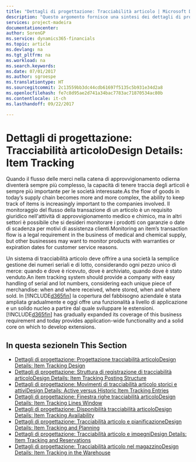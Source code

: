 ```yaml
---
title: "Dettagli di progettazione: Tracciabilità articolo | Microsoft Docs"
description: "Questo argomento fornisce una sintesi dei dettagli di progettazione per la tracciabilità articolo."
services: project-madeira
documentationcenter: 
author: SorenGP
ms.service: dynamics365-financials
ms.topic: article
ms.devlang: na
ms.tgt_pltfrm: na
ms.workload: na
ms.search.keywords: 
ms.date: 07/01/2017
ms.author: sgroespe
ms.translationtype: HT
ms.sourcegitcommit: 2c13559bb3dc44cdb61697f5135c5b931e34d2a8
ms.openlocfilehash: fe7c8d95ae2d741a34bac7783ac71870534ac80b
ms.contentlocale: it-ch
ms.lasthandoff: 09/22/2017

---
```

# <a name="design-details-item-tracking"></a><span data-ttu-id="7e6df-103">Dettagli di progettazione: Tracciabilità articolo</span><span class="sxs-lookup"><span data-stu-id="7e6df-103">Design Details: Item Tracking</span></span>
<span data-ttu-id="7e6df-104">Quando il flusso delle merci nella catena di approvvigionamento odierna diventerà sempre più complesso, la capacità di tenere traccia degli articoli è sempre più importante per le società interessate.</span><span class="sxs-lookup"><span data-stu-id="7e6df-104">As the flow of goods in today’s supply chain becomes more and more complex, the ability to keep track of items is increasingly important to the companies involved.</span></span> <span data-ttu-id="7e6df-105">Il monitoraggio del flusso della transazione di un articolo è un requisito giuridico nell'attività di approvvigionamento medico e chimico, ma in altri settori è possibile che si desideri monitorare i prodotti con garanzie o date di scadenza per motivi di assistenza clienti.</span><span class="sxs-lookup"><span data-stu-id="7e6df-105">Monitoring an item’s transaction flow is a legal requirement in the business of medical and chemical supply, but other businesses may want to monitor products with warranties or expiration dates for customer service reasons.</span></span>  

<span data-ttu-id="7e6df-106">Un sistema di tracciabilità articolo deve offrire a una società la semplice gestione dei numeri seriali e di lotto, considerando ogni pezzo unico di merce: quando e dove è ricevuto, dove è archiviato, quando dove è stato venduto.</span><span class="sxs-lookup"><span data-stu-id="7e6df-106">An item tracking system should provide a company with easy handling of serial and lot numbers, considering each unique piece of merchandise: when and where received, where stored, when and where sold.</span></span> <span data-ttu-id="7e6df-107">In [!INCLUDE[d365fin](includes/d365fin_md.md)] la copertura del fabbisogno aziendale è stata ampliata gradualmente e oggi offre una funzionalità a livello di applicazione e un solido nucleo a partire dal quale sviluppare le estensioni.</span><span class="sxs-lookup"><span data-stu-id="7e6df-107">[!INCLUDE[d365fin](includes/d365fin_md.md)] has gradually expanded its coverage of this business requirement and today provides application-wide functionality and a solid core on which to develop extensions.</span></span>  

## <a name="in-this-section"></a><span data-ttu-id="7e6df-108">In questa sezione</span><span class="sxs-lookup"><span data-stu-id="7e6df-108">In This Section</span></span>  
* [<span data-ttu-id="7e6df-109">Dettagli di progettazione: Progettazione tracciabilità articolo</span><span class="sxs-lookup"><span data-stu-id="7e6df-109">Design Details: Item Tracking Design</span></span>](design-details-item-tracking-design.md)  
* [<span data-ttu-id="7e6df-110">Dettagli di progettazione: Struttura di registrazione di tracciabilità articolo</span><span class="sxs-lookup"><span data-stu-id="7e6df-110">Design Details: Item Tracking Posting Structure</span></span>](design-details-item-tracking-posting-structure.md)  
* [<span data-ttu-id="7e6df-111">Dettagli di progettazione: Movimenti di tracciabilità articolo storici e attivi</span><span class="sxs-lookup"><span data-stu-id="7e6df-111">Design Details: Active versus Historic Item Tracking Entries</span></span>](design-details-active-versus-historic-item-tracking-entries.md)  
* [<span data-ttu-id="7e6df-112">Dettagli di progettazione: Finestra righe tracciabilità articolo</span><span class="sxs-lookup"><span data-stu-id="7e6df-112">Design Details: Item Tracking Lines Window</span></span>](design-details-item-tracking-lines-window.md)  
* [<span data-ttu-id="7e6df-113">Dettagli di progettazione: Disponibilità tracciabilità articolo</span><span class="sxs-lookup"><span data-stu-id="7e6df-113">Design Details: Item Tracking Availability</span></span>](design-details-item-tracking-availability.md)  
* [<span data-ttu-id="7e6df-114">Dettagli di progettazione: Tracciabilità articolo e pianificazione</span><span class="sxs-lookup"><span data-stu-id="7e6df-114">Design Details: Item Tracking and Planning</span></span>](design-details-item-tracking-and-planning.md)  
* [<span data-ttu-id="7e6df-115">Dettagli di progettazione: Tracciabilità articolo e impegni</span><span class="sxs-lookup"><span data-stu-id="7e6df-115">Design Details: Item Tracking and Reservations</span></span>](design-details-item-tracking-and-reservations.md)  
* [<span data-ttu-id="7e6df-116">Dettagli di progettazione: Tracciabilità articolo nel magazzino</span><span class="sxs-lookup"><span data-stu-id="7e6df-116">Design Details: Item Tracking in the Warehouse</span></span>](design-details-item-tracking-in-the-warehouse.md)

